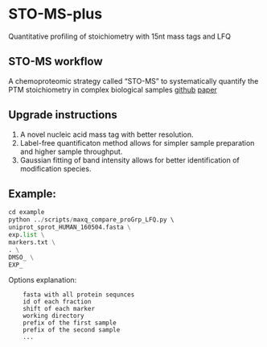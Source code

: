 # STO-MS-plus
Quantitative profiling of stoichiometry with 15nt mass tags and LFQ

## STO-MS workflow
A chemoproteomic strategy called “STO-MS” to systematically quantify the PTM stoichiometry in complex biological samples
[github](https://github.com/wangchulab/STO-MS) [paper](https://pubs.rsc.org/en/content/articlelanding/2022/cb/d2cb00179a)

## Upgrade instructions

1. A novel nucleic acid mass tag with better resolution.
2. Label-free quantificaton method allows for simpler sample preparation and higher sample throughput.
3. Gaussian fitting of band intensity allows for better identification of modification species.

## Example:
```python
cd example
python ../scripts/maxq_compare_proGrp_LFQ.py \ 
uniprot_sprot_HUMAN_160504.fasta \
exp.list \
markers.txt \
. \
DMSO_ \
EXP_
```
Options explanation:
```
    fasta with all protein sequnces
    id of each fraction
    shift of each marker
    working directory
    prefix of the first sample
    prefix of the second sample
    ...
```
